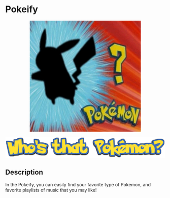 # Pokeify


<p align="center">
  <img src="./README/pokemon.gif" alt="animated" width="350" height="350" />
</p>


<p align="center">
  <img src="./README/sign.png" size="100" />
</p>

## Description
In the Pokeify, you can easily find your favorite type of Pokemon, and favorite playlists of music that you may like!